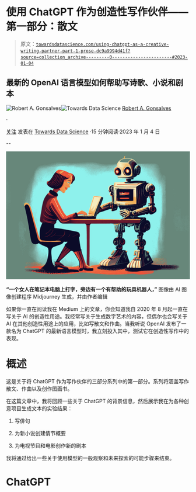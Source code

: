 # 使用 ChatGPT 作为创造性写作伙伴——第一部分：散文

> 原文：[`towardsdatascience.com/using-chatgpt-as-a-creative-writing-partner-part-1-prose-dc9a9994d41f?source=collection_archive---------0-----------------------#2023-01-04`](https://towardsdatascience.com/using-chatgpt-as-a-creative-writing-partner-part-1-prose-dc9a9994d41f?source=collection_archive---------0-----------------------#2023-01-04)

## 最新的 OpenAI 语言模型如何帮助写诗歌、小说和剧本

[](https://robgon.medium.com/?source=post_page-----dc9a9994d41f--------------------------------)![Robert A. Gonsalves](https://robgon.medium.com/?source=post_page-----dc9a9994d41f--------------------------------)[](https://towardsdatascience.com/?source=post_page-----dc9a9994d41f--------------------------------)![Towards Data Science](https://towardsdatascience.com/?source=post_page-----dc9a9994d41f--------------------------------) [Robert A. Gonsalves](https://robgon.medium.com/?source=post_page-----dc9a9994d41f--------------------------------)

·

[关注](https://medium.com/m/signin?actionUrl=https%3A%2F%2Fmedium.com%2F_%2Fsubscribe%2Fuser%2Fc97e6c73c13c&operation=register&redirect=https%3A%2F%2Ftowardsdatascience.com%2Fusing-chatgpt-as-a-creative-writing-partner-part-1-prose-dc9a9994d41f&user=Robert+A.+Gonsalves&userId=c97e6c73c13c&source=post_page-c97e6c73c13c----dc9a9994d41f---------------------post_header-----------) 发表在 [Towards Data Science](https://towardsdatascience.com/?source=post_page-----dc9a9994d41f--------------------------------) ·15 分钟阅读·2023 年 1 月 4 日[](https://medium.com/m/signin?actionUrl=https%3A%2F%2Fmedium.com%2F_%2Fvote%2Ftowards-data-science%2Fdc9a9994d41f&operation=register&redirect=https%3A%2F%2Ftowardsdatascience.com%2Fusing-chatgpt-as-a-creative-writing-partner-part-1-prose-dc9a9994d41f&user=Robert+A.+Gonsalves&userId=c97e6c73c13c&source=-----dc9a9994d41f---------------------clap_footer-----------)

--

[](https://medium.com/m/signin?actionUrl=https%3A%2F%2Fmedium.com%2F_%2Fbookmark%2Fp%2Fdc9a9994d41f&operation=register&redirect=https%3A%2F%2Ftowardsdatascience.com%2Fusing-chatgpt-as-a-creative-writing-partner-part-1-prose-dc9a9994d41f&source=-----dc9a9994d41f---------------------bookmark_footer-----------)![](img/c9f6f24f0cb3dc4b5201c051ddc61997.png)

**“一个女人在笔记本电脑上打字，旁边有一个有帮助的玩具机器人，”** 图像由 AI 图像创建程序 Midjourney 生成，并由作者编辑

如果你一直在阅读我在 Medium 上的文章，你会知道我自 2020 年 8 月起一直在写关于 AI 的创造性用途。我经常写关于生成数字艺术的内容，但偶尔也会写关于 AI 在其他创造性用途上的应用，比如写散文和作曲。当我听说 OpenAI 发布了一款名为 ChatGPT 的最新语言模型时，我立刻投入其中，测试它在创造性写作中的表现。

# 概述

这是关于将 ChatGPT 作为写作伙伴的三部分系列中的第一部分。系列将涵盖写作散文、作曲以及创作图画书。

在这篇文章中，我将回顾一些关于 ChatGPT 的背景信息，然后展示我在为各种创意项目生成文本的实验结果：

1.  写俳句

1.  为新小说创建情节概要

1.  为电视节目和电影创作新的剧本

我将通过给出一些关于使用模型的一般观察和未来探索的可能步骤来结束。

# ChatGPT
